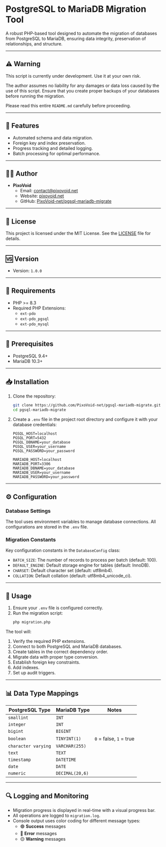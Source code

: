 # PostgreSQL to MariaDB Migration Tool

A robust PHP-based tool designed to automate the migration of databases from PostgreSQL to MariaDB, ensuring data integrity, preservation of relationships, and structure.

---

## ⚠️ Warning

This script is currently under development. Use it at your own risk.

The author assumes no liability for any damages or data loss caused by the use of this script. Ensure that you create proper backups of your databases before running the migration.

Please read this entire `README.md` carefully before proceeding.

---

## 🚀 Features

- Automated schema and data migration.
- Foreign key and index preservation.
- Progress tracking and detailed logging.
- Batch processing for optimal performance.

---

## 👨‍💻 Author

- **PixoVoid**  
  - Email: [contact@pixovoid.net](mailto:contact@pixovoid.net)  
  - Website: [pixovoid.net](https://pixovoid.net)  
  - GitHub: [PixoVoid-net/pgsql-mariadb-migrate](https://github.com/PixoVoid-net/pgsql-mariadb-migrate)

---

## 📜 License

This project is licensed under the MIT License. See the [LICENSE](LICENSE) file for details.

---

## 🆚 Version

- Version: `1.0.0`

---

## 🧩 Requirements

- PHP >= 8.3
- Required PHP Extensions:
  - `ext-pdo`
  - `ext-pdo_pgsql`
  - `ext-pdo_mysql`

---

## 🔧 Prerequisites

- PostgreSQL 9.4+
- MariaDB 10.3+

---

## 📥 Installation

1. Clone the repository:
   ```bash
   git clone https://github.com/PixoVoid-net/pgsql-mariadb-migrate.git
   cd pgsql-mariadb-migrate
   ```

2. Create a `.env` file in the project root directory and configure it with your database credentials:
   ```env
   PGSQL_HOST=localhost
   PGSQL_PORT=5432
   PGSQL_DBNAME=your_database
   PGSQL_USER=your_username
   PGSQL_PASSWORD=your_password

   MARIADB_HOST=localhost
   MARIADB_PORT=3306
   MARIADB_DBNAME=your_database
   MARIADB_USER=your_username
   MARIADB_PASSWORD=your_password
   ```

---

## ⚙️ Configuration

### Database Settings

The tool uses environment variables to manage database connections. All configurations are stored in the `.env` file.

### Migration Constants

Key configuration constants in the `DatabaseConfig` class:
- `BATCH_SIZE`: The number of records to process per batch (default: 100).
- `DEFAULT_ENGINE`: Default storage engine for tables (default: InnoDB).
- `CHARSET`: Default character set (default: utf8mb4).
- `COLLATION`: Default collation (default: utf8mb4_unicode_ci).

---

## 🏁 Usage

1. Ensure your `.env` file is configured correctly.
2. Run the migration script:
   ```bash
   php migration.php
   ```

The tool will:
1. Verify the required PHP extensions.
2. Connect to both PostgreSQL and MariaDB databases.
3. Create tables in the correct dependency order.
4. Migrate data with proper type conversion.
5. Establish foreign key constraints.
6. Add indexes.
7. Set up audit triggers.

---

## 📊 Data Type Mappings

| PostgreSQL Type        | MariaDB Type        | Notes                               |
|------------------------|---------------------|-------------------------------------|
| `smallint`             | `INT`               |                                     |
| `integer`              | `INT`               |                                     |
| `bigint`               | `BIGINT`            |                                     |
| `boolean`              | `TINYINT(1)`        | `0` = false, `1` = true             |
| `character varying`    | `VARCHAR(255)`      |                                     |
| `text`                 | `TEXT`              |                                     |
| `timestamp`            | `DATETIME`          |                                     |
| `date`                 | `DATE`              |                                     |
| `numeric`              | `DECIMAL(20,6)`     |                                     |

---

## 🔍 Logging and Monitoring

- Migration progress is displayed in real-time with a visual progress bar.
- All operations are logged to `migration.log`.
- Console output uses color coding for different message types:
  - 🟢 **Success** messages
  - 🔴 **Error** messages
  - 🟡 **Warning** messages
